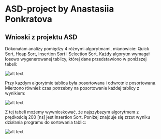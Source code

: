 # ASD-project by Anastasiia Ponkratova
## Wnioski z projektu ASD

Dokonałam analizy pomiędzy 4 różnymi algorytmami, mianowicie: Quick Sort, Heap Sort, Insertion Sort i Selection Sort. Każdy algorytm wymagał losowo wygenerowanej tablicy, której dane przedstawiono w poniższej tabeli:

![alt text](https://github.com/s20488/ASD_project/blob/main/screenshots/array_table.png?raw=true)

Przy każdym algorytmie tablica była posortowana i odwrotnie posortowana. Mierzono również czas potrzebny na posortowanie każdej tablicy z wynikiem:

![alt text](https://github.com/s20488/ASD_project/blob/main/screenshots/runtime_table.png?raw=true)

Z tej tabeli możemy wywnioskować, że najszybszym algorytmem z prędkością 200 [ns] jest Insertion Sort. Poniżej znajduje się zrzut wyniku działania programu do sortowania tablic:


![alt text](https://github.com/s20488/ASD_project/blob/main/screenshots/program_start.png?raw=true)
